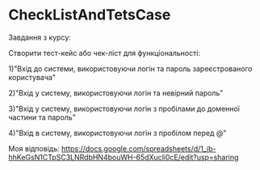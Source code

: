 # CheckListAndTetsCase

Завдання з курсу:

Створити тест-кейс або чек-ліст для функціональності:

1)"Вхід до системи, використовуючи логін та пароль зареєстрованого користувача"

2)"Вхід у систему, використовуючи логін та невірний пароль"

3)"Вхід у систему, використовуючи логін з пробілами до доменної частини та пароль"

4)"Вхід в систему, використовуючи логін з пробілом перед @"

Моя відповідь:
https://docs.google.com/spreadsheets/d/1_ib-hhKeGsN1CTpSC3LNRdbHN4bouWH-65dXucli0cE/edit?usp=sharing
